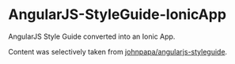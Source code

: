 # AngularJS-StyleGuide-IonicApp

AngularJS Style Guide converted into an Ionic App.  

Content was selectively taken from [johnpapa/angularjs-styleguide](https://github.com/johnpapa/angularjs-styleguide/blob/master/README.md).
